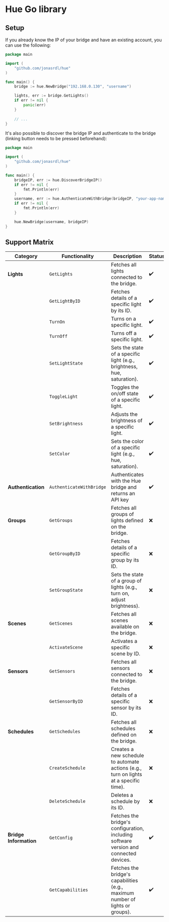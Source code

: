 # Hue Go library

## Setup
If you already know the IP of your bridge and have an existing account, you can use the following:
```go
package main

import (
	"github.com/jonasrdl/hue"
)

func main() {
	bridge := hue.NewBridge("192.168.0.130", "username")

	lights, err := bridge.GetLights()
	if err != nil {
		panic(err)
    }
	
	// ...
}
```

It's also possible to discover the bridge IP and authenticate to the bridge (linking button needs to be pressed beforehand):
```go
package main

import (
	"github.com/jonasrdl/hue"
)

func main() {
	bridgeIP, err := hue.DiscoverBridgeIP()
	if err != nil {
		fmt.Println(err)
	}
	username, err := hue.AuthenticateWithBridge(bridgeIP, "your-app-name") // Press the button before
	if err != nil {
		fmt.Println(err)
	}

	hue.NewBridge(username, bridgeIP)
}
```

## Support Matrix

| **Category**           | **Functionality**        | **Description**                                                                       | **Status** |
|------------------------|--------------------------|---------------------------------------------------------------------------------------|------------|
| **Lights**             | `GetLights`              | Fetches all lights connected to the bridge.                                           | ✔️         |
|                        | `GetLightByID`           | Fetches details of a specific light by its ID.                                        | ✔️         |
|                        | `TurnOn`                 | Turns on a specific light.                                                            | ✔️         |
|                        | `TurnOff`                | Turns off a specific light.                                                           | ✔️         |
|                        | `SetLightState`          | Sets the state of a specific light (e.g., brightness, hue, saturation).               | ✔️         |
|                        | `ToggleLight`            | Toggles the on/off state of a specific light.                                         | ✔️         |
|                        | `SetBrightness`          | Adjusts the brightness of a specific light.                                           | ✔️         |
|                        | `SetColor`               | Sets the color of a specific light (e.g., hue, saturation).                           | ✔️         |
| **Authentication**     | `AuthenticateWithBridge` | Authenticates with the Hue bridge and returns an API key                              | ✔️         |
| **Groups**             | `GetGroups`              | Fetches all groups of lights defined on the bridge.                                   | ❌          |
|                        | `GetGroupByID`           | Fetches details of a specific group by its ID.                                        | ❌          |
|                        | `SetGroupState`          | Sets the state of a group of lights (e.g., turn on, adjust brightness).               | ❌          |
| **Scenes**             | `GetScenes`              | Fetches all scenes available on the bridge.                                           | ❌          |
|                        | `ActivateScene`          | Activates a specific scene by ID.                                                     | ❌          |
| **Sensors**            | `GetSensors`             | Fetches all sensors connected to the bridge.                                          | ❌          |
|                        | `GetSensorByID`          | Fetches details of a specific sensor by its ID.                                       | ❌          |
| **Schedules**          | `GetSchedules`           | Fetches all schedules defined on the bridge.                                          | ❌          |
|                        | `CreateSchedule`         | Creates a new schedule to automate actions (e.g., turn on lights at a specific time). | ❌          |
|                        | `DeleteSchedule`         | Deletes a schedule by its ID.                                                         | ❌          |
| **Bridge Information** | `GetConfig`              | Fetches the bridge's configuration, including software version and connected devices. | ✔️         |
|                        | `GetCapabilities`        | Fetches the bridge's capabilities (e.g., maximum number of lights or groups).         | ✔️          |
